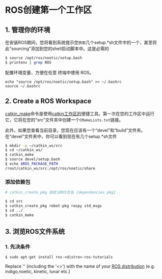 # ROS创建第一个工作区

## 1. 管理你的环境

在安装ROS期间，您将看到系统提示您`获取`几个setup.*sh文件中的一个，甚至将此“sourcing”添加到您的shell启动脚本中。这是必需的

```bash
$ source /opt/ros/noetic/setup.bash
$ printenv | grep ROS
```

配置环境变量，方便在任意 终端中使用 ROS。

```
echo "source /opt/ros/noetic/setup.bash" >> ~/.bashrc
source ~/.bashrc
```

## 2. Create a ROS Workspace

[catkin_make](http://wiki.ros.org/catkin/commands/catkin_make)命令是使用[catkin工作区的](http://wiki.ros.org/catkin/workspaces)便捷工具。第一次在您的工作区中运行它，它将在您的“src”文件夹中创建一个`CMakeLists.txt`链接。

此外，如果您查看当前目录，您现在应该有一个“devel”和“build”文件夹。在“devel”文件夹中，你可以看到现在有几个setup.*sh文件

```bash
$ mkdir -p ~/catkin_ws/src
$ cd ~/catkin_ws/
$ catkin_make
$ source devel/setup.bash
$ echo $ROS_PACKAGE_PATH
/root/catkin_ws/src:/opt/ros/noetic/share
```

### 添加依赖包

```bash
# catkin_create_pkg 自定义ROS包名 [dependencies pkg]

$ cd src
$ catkin_create_pkg rebot-pkg rospy std_msgs
$ cd ../
$ catkin_make
```



## 3. 浏览ROS文件系统

### 1. 先决条件

```
$ sudo apt-get install ros-<distro>-ros-tutorials
```

Replace '<distro>' (including the '<>') with the name of your [ROS distribution](http://wiki.ros.org/Distributions) (e.g. indigo,noetic, kinetic, lunar etc.)

